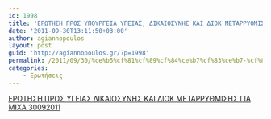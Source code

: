 ```yaml
---
id: 1998
title: 'ΕΡΩΤΗΣΗ ΠΡΟΣ ΥΠΟΥΡΓΕΙΑ ΥΓΕΙΑΣ, ΔΙΚΑΙΟΣΥΝΗΣ ΚΑΙ ΔΙΟΚ ΜΕΤΑΡΡΥΘΜΙΣΗΣ ΓΙΑ ΜΙΧΑ 30-9-2011'
date: '2011-09-30T13:11:50+03:00'
author: agiannopoulos
layout: post
guid: 'http://agiannopoulos.gr/?p=1998'
permalink: /2011/09/30/%ce%b5%cf%81%cf%89%cf%84%ce%b7%cf%83%ce%b7-%cf%80%cf%81%ce%bf%cf%83-%cf%85%cf%80%ce%bf%cf%85%cf%81%ce%b3%ce%b5%ce%b9%ce%b1-%cf%85%ce%b3%ce%b5%ce%b9%ce%b1%cf%83-%ce%b4%ce%b9%ce%ba%ce%b1%ce%b9%ce%bf/
categories:
    - Ερωτήσεις
---
```


[ΕΡΩΤΗΣΗ ΠΡΟΣ ΥΓΕΙΑΣ ΔΙΚΑΙΟΣΥΝΗΣ ΚΑΙ ΔΙΟΚ ΜΕΤΑΡΡΥΘΜΙΣΗΣ ΓΙΑ ΜΙΧΑ 30092011](http://agiannopoulos.gr/2011/09/30/%ce%b5%cf%81%cf%89%cf%84%ce%b7%cf%83%ce%b7-%cf%80%cf%81%ce%bf%cf%83-%cf%85%cf%80%ce%bf%cf%85%cf%81%ce%b3%ce%b5%ce%b9%ce%b1-%cf%85%ce%b3%ce%b5%ce%b9%ce%b1%cf%83-%ce%b4%ce%b9%ce%ba%ce%b1%ce%b9%ce%bf/%ce%b5%cf%81%cf%89%cf%84%ce%b7%cf%83%ce%b7-%cf%80%cf%81%ce%bf%cf%83-%cf%85%ce%b3%ce%b5%ce%b9%ce%b1%cf%83-%ce%b4%ce%b9%ce%ba%ce%b1%ce%b9%ce%bf%cf%83%cf%85%ce%bd%ce%b7%cf%83-%ce%ba%ce%b1%ce%b9-%ce%b4/)